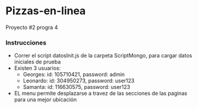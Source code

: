 # Pizzas-en-linea
Proyecto #2 progra 4
### Instrucciones
- Correr el script datosInit.js de la carpeta ScriptMongo, para cargar datos iniciales de prueba
- Existen 3 usuarios:
  - Georges: id: 105710421, password: admin
  - Leonardo: id: 304950273, password: user123
  - Samanta: id: 116630575, password: user123
- EL menu permite desplazarse a travez de las secciones de las paginas para una mejor ubicación
